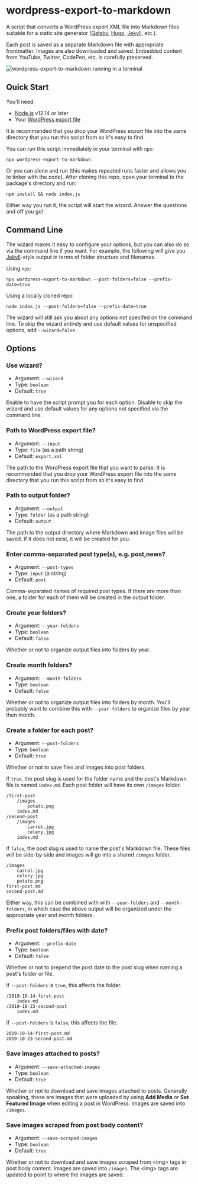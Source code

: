 # wordpress-export-to-markdown

A script that converts a WordPress export XML file into Markdown files suitable for a static site generator ([Gatsby](https://www.gatsbyjs.org/), [Hugo](https://gohugo.io/), [Jekyll](https://jekyllrb.com/), etc.).

Each post is saved as a separate Markdown file with appropriate frontmatter. Images are also downloaded and saved. Embedded content from YouTube, Twitter, CodePen, etc. is carefully preserved.

![wordpress-export-to-markdown running in a terminal](https://user-images.githubusercontent.com/1245573/72686026-3aa04280-3abe-11ea-92c1-d756a24657dd.gif)

## Quick Start

You'll need:
- [Node.js](https://nodejs.org/) v12.14 or later
- Your [WordPress export file](https://wordpress.org/support/article/tools-export-screen/)

It is recommended that you drop your WordPress export file into the same directory that you run this script from so it's easy to find.

You can run this script immediately in your terminal with `npx`:

```
npx wordpress-export-to-markdown
```

Or you can clone and run (this makes repeated runs faster and allows you to tinker with the code). After cloning this repo, open your terminal to the package's directory and run:

```
npm install && node index.js
```

Either way you run it, the script will start the wizard. Answer the questions and off you go!

## Command Line

The wizard makes it easy to configure your options, but you can also do so via the command line if you want. For example, the following will give you [Jekyll](https://jekyllrb.com/)-style output in terms of folder structure and filenames.

Using `npx`:

```
npx wordpress-export-to-markdown --post-folders=false --prefix-date=true
```

Using a locally cloned repo:

```
node index.js --post-folders=false --prefix-date=true
```

The wizard will still ask you about any options not specifed on the command line. To skip the wizard entirely and use default values for unspecified options, add `--wizard=false`.

## Options

### Use wizard?

- Argument: `--wizard`
- Type: `boolean`
- Default: `true`

Enable to have the script prompt you for each option. Disable to skip the wizard and use default values for any options not specified via the command line.

### Path to WordPress export file?

- Argument: `--input`
- Type: `file` (as a path string)
- Default: `export.xml`

The path to the WordPress export file that you want to parse. It is recommended that you drop your WordPress export file into the same directory that you run this script from so it's easy to find.

### Path to output folder?

- Argument: `--output`
- Type: `folder` (as a path string)
- Default: `output`

The path to the output directory where Markdown and image files will be saved. If it does not exist, it will be created for you.

### Enter comma-separated post type(s), e.g. post,news?

- Argument: `--post-types`
- Type: `input` (a string)
- Default: `post`

Comma-separated names of required post types. If there are more than one, a folder for each of them will be created in the output folder.

### Create year folders?

- Argument: `--year-folders`
- Type: `boolean`
- Default: `false`

Whether or not to organize output files into folders by year.

### Create month folders?

- Argument: `--month-folders`
- Type: `boolean`
- Default: `false`

Whether or not to organize output files into folders by month. You'll probably want to combine this with `--year-folders` to organize files by year then month.

### Create a folder for each post?

- Argument: `--post-folders`
- Type: `boolean`
- Default: `true`

Whether or not to save files and images into post folders.

If `true`, the post slug is used for the folder name and the post's Markdown file is named `index.md`. Each post folder will have its own `/images` folder.

    /first-post
        /images
            potato.png
        index.md
    /second-post
        /images
            carrot.jpg
            celery.jpg
        index.md

If `false`, the post slug is used to name the post's Markdown file. These files will be side-by-side and images will go into a shared `/images` folder.

    /images
        carrot.jpg
        celery.jpg
        potato.png
    first-post.md
    second-post.md

Either way, this can be combined with with `--year-folders` and `--month-folders`, in which case the above output will be organized under the appropriate year and month folders.

### Prefix post folders/files with date?

- Argument: `--prefix-date`
- Type: `boolean`
- Default: `false`

Whether or not to prepend the post date to the post slug when naming a post's folder or file.

If `--post-folders` is `true`, this affects the folder.

    /2019-10-14-first-post
        index.md
    /2019-10-23-second-post
        index.md

If `--post-folders` is `false`, this affects the file.

    2019-10-14-first-post.md
    2019-10-23-second-post.md

### Save images attached to posts?

- Argument: `--save-attached-images`
- Type: `boolean`
- Default: `true`

Whether or not to download and save images attached to posts. Generally speaking, these are images that were uploaded by using **Add Media** or **Set Featured Image** when editing a post in WordPress. Images are saved into `/images`.

### Save images scraped from post body content?

- Argument: `--save-scraped-images`
- Type: `boolean`
- Default: `true`

Whether or not to download and save images scraped from &lt;img&gt; tags in post body content. Images are saved into `/images`. The &lt;img&gt; tags are updated to point to where the images are saved.
